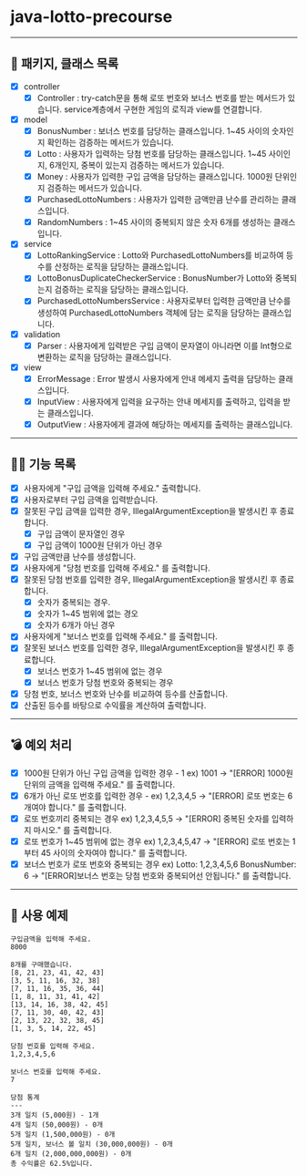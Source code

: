 # java-lotto-precourse

---
## 📌 패키지, 클래스 목록
- [x] controller
    - [x] Controller : try-catch문을 통해 로또 번호와 보너스 번호를 받는 메서드가 있습니다. service계층에서 구현한 게임의 로직과 view를 연결합니다.
- [x] model
    - [x] BonusNumber : 보너스 번호를 담당하는 클래스입니다. 1~45 사이의 숫자인지 확인하는 검증하는 메서드가 있습니다.
    - [x] Lotto : 사용자가 입력하는 당첨 번호를 담당하는 클래스입니다. 1~45 사이인지, 6개인지, 중복이 있는지 검증하는 메서드가 있습니다.
    - [x] Money : 사용자가 입력한 구입 금액을 담당하는 클래스입니다. 1000원 단위인지 검증하는 메서드가 있습니다.
    - [x] PurchasedLottoNumbers : 사용자가 입력한 금액만큼 난수를 관리하는 클래스입니다.
    - [x] RandomNumbers : 1~45 사이의 중복되지 않은 숫자 6개를 생성하는 클래스입니다.
- [x] service
    - [x] LottoRankingService : Lotto와 PurchasedLottoNumbers를 비교하여 등수를 산정하는 로직을 담당하는 클래스입니다.
    - [x] LottoBonusDuplicateCheckerService : BonusNumber가 Lotto와 중복되는지 검증하는 로직을 담당하는 클래스입니다.
    - [x] PurchasedLottoNumbersService : 사용자로부터 입력한 금액만큼 난수를 생성하여 PurchasedLottoNumbers 객체에 담는 로직을 담당하는 클래스입니다.
- [x] validation
    - [x] Parser : 사용자에게 입력받은 구입 금액이 문자열이 아니라면 이를 Int형으로 변환하는 로직을 담당하는 클래스입니다.
- [x] view
    - [x] ErrorMessage : Error 발생시 사용자에게 안내 메세지 출력을 담당하는 클래스입니다.
    - [x] InputView : 사용자에게 입력을 요구하는 안내 메세지를 출력하고, 입력을 받는 클래스입니다.
    - [x] OutputView : 사용자에게 결과에 해당하는 메세지를 출력하는 클래스입니다.
---
## 🚴‍♂️ 기능 목록
- [x] 사용자에게 "구입 금액을 입력해 주세요." 출력합니다.
- [x] 사용자로부터 구입 금액을 입력받습니다.
- [x] 잘못된 구입 금액을 입력한 경우, IllegalArgumentException을 발생시킨 후 종료합니다.
    - [x] 구입 금액이 문자열인 경우
    - [x] 구입 금액이 1000원 단위가 아닌 경우
- [x] 구입 금액만큼 난수를 생성합니다.
- [x] 사용자에게 "당첨 번호를 입력해 주세요." 를 출력합니다.
- [x] 잘못된 당첨 번호를 입력한 경우, IllegalArgumentException을 발생시킨 후 종료합니다.
    - [x] 숫자가 중복되는 경우.
    - [x] 숫자가 1~45 범위에 없는 경오
    - [x] 숫자가 6개가 아닌 경우
- [x] 사용자에게 "보너스 번호를 입력해 주세요." 를 출력합니다.
- [x] 잘못된 보너스 번호를 입력한 경우, IllegalArgumentException을 발생시킨 후 종료합니다.
    - [x] 보너스 번호가 1~45 범위에 없는 경우
    - [x] 보너스 번호가 당첨 번호와 중복되는 경우
- [x] 당첨 번호, 보너스 번호와 난수를 비교하여 등수를 산출합니다.
- [x] 산출된 등수를 바탕으로 수익률을 계산하여 출력합니다.
---
## 💣 예외 처리
- [x] 1000원 단위가 아닌 구입 금액을 입력한 경우 - 1 ex) 1001 -> "[ERROR] 1000원 단위의 금액을 입력해 주세요." 를 출력합니다.
- [x] 6개가 아닌 로또 번호를 입력한 경우 -  ex) 1,2,3,4,5 -> "[ERROR] 로또 번호는 6개여야 합니다." 를 출력합니다.
- [x] 로또 번호끼리 중복되는 경우 ex) 1,2,3,4,5,5 -> "[ERROR] 중복된 숫자를 입력하지 마시오." 를 출력합니다.
- [x] 로또 번호가 1~45 범위에 없는 경우 ex) 1,2,3,4,5,47 -> "[ERROR] 로또 번호는 1부터 45 사이의 숫자여야 합니다." 를 출력합니다.
- [x] 보너스 번호가 로또 번호와 중복되는 경우 ex) Lotto: 1,2,3,4,5,6 BonusNumber: 6 -> "[ERROR]보너스 번호는 당첨 번호와 중복되어선 안됩니다." 를 출력합니다.
---
## 🚀 사용 예제
```
구입금액을 입력해 주세요.
8000

8개를 구매했습니다.
[8, 21, 23, 41, 42, 43] 
[3, 5, 11, 16, 32, 38] 
[7, 11, 16, 35, 36, 44] 
[1, 8, 11, 31, 41, 42] 
[13, 14, 16, 38, 42, 45] 
[7, 11, 30, 40, 42, 43] 
[2, 13, 22, 32, 38, 45] 
[1, 3, 5, 14, 22, 45]

당첨 번호를 입력해 주세요.
1,2,3,4,5,6

보너스 번호를 입력해 주세요.
7

당첨 통계
---
3개 일치 (5,000원) - 1개
4개 일치 (50,000원) - 0개
5개 일치 (1,500,000원) - 0개
5개 일치, 보너스 볼 일치 (30,000,000원) - 0개
6개 일치 (2,000,000,000원) - 0개
총 수익률은 62.5%입니다.
```